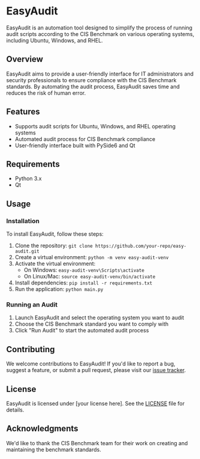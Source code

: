 # EasyAudit

EasyAudit is an automation tool designed to simplify the process of running audit scripts according to the CIS Benchmark on various operating systems, including Ubuntu, Windows, and RHEL.

## Overview

EasyAudit aims to provide a user-friendly interface for IT administrators and security professionals to ensure compliance with the CIS Benchmark standards. By automating the audit process, EasyAudit saves time and reduces the risk of human error.

## Features

* Supports audit scripts for Ubuntu, Windows, and RHEL operating systems
* Automated audit process for CIS Benchmark compliance
* User-friendly interface built with PySide6 and Qt

## Requirements

* Python 3.x
* Qt

## Usage

### Installation

To install EasyAudit, follow these steps:

1. Clone the repository: `git clone https://github.com/your-repo/easy-audit.git`
2. Create a virtual environment: `python -m venv easy-audit-venv`
3. Activate the virtual environment:
    * On Windows: `easy-audit-venv\Scripts\activate`
    * On Linux/Mac: `source easy-audit-venv/bin/activate`
4. Install dependencies: `pip install -r requirements.txt`
5. Run the application: `python main.py`

### Running an Audit

1. Launch EasyAudit and select the operating system you want to audit
2. Choose the CIS Benchmark standard you want to comply with
3. Click "Run Audit" to start the automated audit process

## Contributing

We welcome contributions to EasyAudit! If you'd like to report a bug, suggest a feature, or submit a pull request, please visit our [issue tracker](https://github.com/h4636oh/EasyAudit_QT/issues).

## License

EasyAudit is licensed under [your license here]. See the [LICENSE](LICENSE) file for details.

## Acknowledgments

We'd like to thank the CIS Benchmark team for their work on creating and maintaining the benchmark standards.